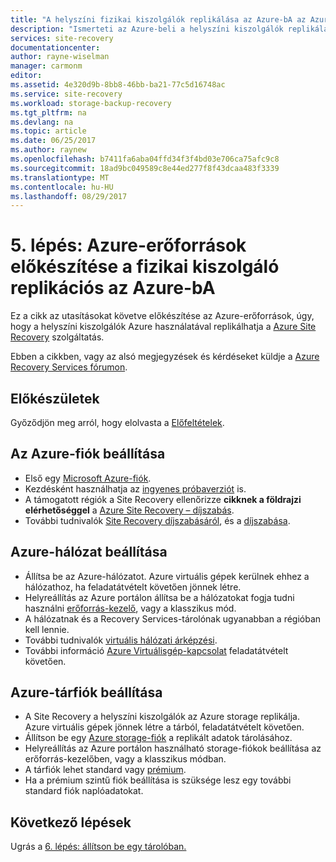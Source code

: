 ```yaml
---
title: "A helyszíni fizikai kiszolgálók replikálása az Azure-bA az Azure Site Recovery segítségével az Azure erőforrás előkészítése |} Microsoft Docs"
description: "Ismerteti az Azure-beli a helyszíni kiszolgálók replikálása az Azure-bA az Azure Site Recovery szolgáltatás elindítása előtt"
services: site-recovery
documentationcenter: 
author: rayne-wiselman
manager: carmonm
editor: 
ms.assetid: 4e320d9b-8bb8-46bb-ba21-77c5d16748ac
ms.service: site-recovery
ms.workload: storage-backup-recovery
ms.tgt_pltfrm: na
ms.devlang: na
ms.topic: article
ms.date: 06/25/2017
ms.author: raynew
ms.openlocfilehash: b7411fa6aba04ffd34f3f4bd03e706ca75afc9c8
ms.sourcegitcommit: 18ad9bc049589c8e44ed277f8f43dcaa483f3339
ms.translationtype: MT
ms.contentlocale: hu-HU
ms.lasthandoff: 08/29/2017
---
```

# <a name="step-5-prepare-azure-resources-for-physical-server-replication-to-azure"></a>5. lépés: Azure-erőforrások előkészítése a fizikai kiszolgáló replikációs az Azure-bA


Ez a cikk az utasításokat követve előkészítése az Azure-erőforrások, úgy, hogy a helyszíni kiszolgálók Azure használatával replikálhatja a [Azure Site Recovery](site-recovery-overview.md) szolgáltatás.

Ebben a cikkben, vagy az alsó megjegyzések és kérdéseket küldje a [Azure Recovery Services fórumon](https://social.msdn.microsoft.com/forums/azure/home?forum=hypervrecovmgr).

## <a name="before-you-start"></a>Előkészületek

Győződjön meg arról, hogy elolvasta a [Előfeltételek](physical-walkthrough-prerequisites.md).

## <a name="set-up-an-azure-account"></a>Az Azure-fiók beállítása

- Első egy [Microsoft Azure-fiók](http://azure.microsoft.com/).
- Kezdésként használhatja az [ingyenes próbaverziót](https://azure.microsoft.com/pricing/free-trial/) is.
- A támogatott régiók a Site Recovery ellenőrizze **cikknek a földrajzi elérhetőséggel** a [Azure Site Recovery – díjszabás](https://azure.microsoft.com/pricing/details/site-recovery/).
- További tudnivalók [Site Recovery díjszabásáról](site-recovery-faq.md#pricing), és a [díjszabása](https://azure.microsoft.com/pricing/details/site-recovery/).



## <a name="set-up-an-azure-network"></a>Azure-hálózat beállítása

- Állítsa be az Azure-hálózatot. Azure virtuális gépek kerülnek ehhez a hálózathoz, ha feladatátvételt követően jönnek létre.
- Helyreállítás az Azure portálon állítsa be a hálózatokat fogja tudni használni [erőforrás-kezelő](../resource-manager-deployment-model.md), vagy a klasszikus mód.
- A hálózatnak és a Recovery Services-tárolónak ugyanabban a régióban kell lennie.
- További tudnivalók [virtuális hálózati árképzési](https://azure.microsoft.com/pricing/details/virtual-network/).
- További információ [Azure Virtuálisgép-kapcsolat](physical-walkthrough-network.md) feladatátvételt követően.


## <a name="set-up-an-azure-storage-account"></a>Azure-tárfiók beállítása

- A Site Recovery a helyszíni kiszolgálók az Azure storage replikálja. Azure virtuális gépek jönnek létre a tárból, feladatátvételt követően.
- Állítson be egy [Azure storage-fiók](../storage/common/storage-create-storage-account.md#create-a-storage-account) a replikált adatok tárolásához.
- Helyreállítás az Azure portálon használható storage-fiókok beállítása az erőforrás-kezelőben, vagy a klasszikus módban.
- A tárfiók lehet standard vagy [prémium](../storage/common/storage-premium-storage.md).
- Ha a prémium szintű fiók beállítása is szüksége lesz egy további standard fiók naplóadatokat.


## <a name="next-steps"></a>Következő lépések

Ugrás a [6. lépés: állítson be egy tárolóban.](physical-walkthrough-create-vault.md)
